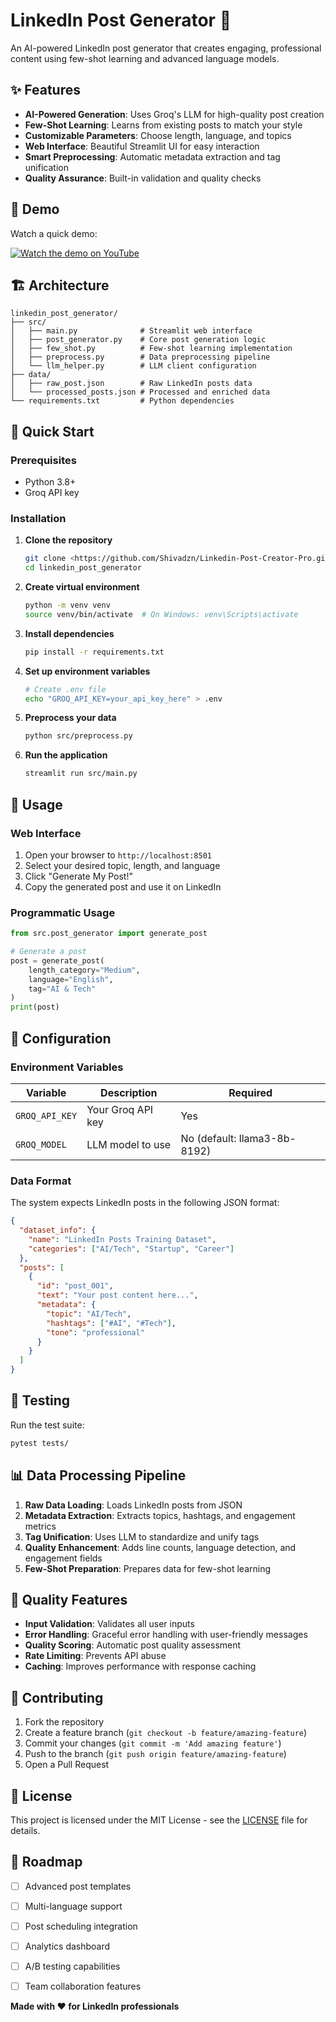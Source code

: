# LinkedIn Post Generator 🚀

An AI-powered LinkedIn post generator that creates engaging, professional content using few-shot learning and advanced language models.

## ✨ Features

- **AI-Powered Generation**: Uses Groq's LLM for high-quality post creation
- **Few-Shot Learning**: Learns from existing posts to match your style
- **Customizable Parameters**: Choose length, language, and topics
- **Web Interface**: Beautiful Streamlit UI for easy interaction
- **Smart Preprocessing**: Automatic metadata extraction and tag unification
- **Quality Assurance**: Built-in validation and quality checks

## 🎥 Demo

Watch a quick demo:

[![Watch the demo on YouTube](https://i.ytimg.com/an_webp/WjqpQQlDJ3M/mqdefault_6s.webp?du=3000&sqp=COzf4cUG&rs=AOn4CLCyzglAcJbSbLf1GBcC3at2JhJGDA)](https://youtu.be/WjqpQQlDJ3M)

## 🏗️ Architecture

```
linkedin_post_generator/
├── src/
│   ├── main.py              # Streamlit web interface
│   ├── post_generator.py    # Core post generation logic
│   ├── few_shot.py          # Few-shot learning implementation
│   ├── preprocess.py        # Data preprocessing pipeline
│   └── llm_helper.py        # LLM client configuration
├── data/
│   ├── raw_post.json        # Raw LinkedIn posts data
│   └── processed_posts.json # Processed and enriched data
└── requirements.txt         # Python dependencies
```

## 🚀 Quick Start

### Prerequisites

- Python 3.8+
- Groq API key

### Installation

1. **Clone the repository**
   ```bash
   git clone <https://github.com/Shivadzn/Linkedin-Post-Creator-Pro.git>
   cd linkedin_post_generator
   ```

2. **Create virtual environment**
   ```bash
   python -m venv venv
   source venv/bin/activate  # On Windows: venv\Scripts\activate
   ```

3. **Install dependencies**
   ```bash
   pip install -r requirements.txt
   ```

4. **Set up environment variables**
   ```bash
   # Create .env file
   echo "GROQ_API_KEY=your_api_key_here" > .env
   ```

5. **Preprocess your data**
   ```bash
   python src/preprocess.py
   ```

6. **Run the application**
   ```bash
   streamlit run src/main.py
   ```

## 📖 Usage

### Web Interface

1. Open your browser to `http://localhost:8501`
2. Select your desired topic, length, and language
3. Click "Generate My Post!"
4. Copy the generated post and use it on LinkedIn

### Programmatic Usage

```python
from src.post_generator import generate_post

# Generate a post
post = generate_post(
    length_category="Medium",
    language="English", 
    tag="AI & Tech"
)
print(post)
```

## 🔧 Configuration

### Environment Variables

| Variable | Description | Required |
|----------|-------------|----------|
| `GROQ_API_KEY` | Your Groq API key | Yes |
| `GROQ_MODEL` | LLM model to use | No (default: llama3-8b-8192) |

### Data Format

The system expects LinkedIn posts in the following JSON format:

```json
{
  "dataset_info": {
    "name": "LinkedIn Posts Training Dataset",
    "categories": ["AI/Tech", "Startup", "Career"]
  },
  "posts": [
    {
      "id": "post_001",
      "text": "Your post content here...",
      "metadata": {
        "topic": "AI/Tech",
        "hashtags": ["#AI", "#Tech"],
        "tone": "professional"
      }
    }
  ]
}
```

## 🧪 Testing

Run the test suite:

```bash
pytest tests/
```

## 📊 Data Processing Pipeline

1. **Raw Data Loading**: Loads LinkedIn posts from JSON
2. **Metadata Extraction**: Extracts topics, hashtags, and engagement metrics
3. **Tag Unification**: Uses LLM to standardize and unify tags
4. **Quality Enhancement**: Adds line counts, language detection, and engagement fields
5. **Few-Shot Preparation**: Prepares data for few-shot learning

## 🎯 Quality Features

- **Input Validation**: Validates all user inputs
- **Error Handling**: Graceful error handling with user-friendly messages
- **Quality Scoring**: Automatic post quality assessment
- **Rate Limiting**: Prevents API abuse
- **Caching**: Improves performance with response caching

## 🤝 Contributing

1. Fork the repository
2. Create a feature branch (`git checkout -b feature/amazing-feature`)
3. Commit your changes (`git commit -m 'Add amazing feature'`)
4. Push to the branch (`git push origin feature/amazing-feature`)
5. Open a Pull Request

## 📝 License

This project is licensed under the MIT License - see the [LICENSE](LICENSE) file for details.

## 🔮 Roadmap

- [ ] Advanced post templates
- [ ] Multi-language support
- [ ] Post scheduling integration
- [ ] Analytics dashboard
- [ ] A/B testing capabilities
- [ ] Team collaboration features


**Made with ❤️ for LinkedIn professionals** 
